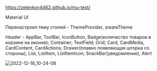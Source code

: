 https://zelenkov4462.github.io/mu-test/

Material UI

Перенастроил тему стилей - ThemeProvider, sreateTheme

Header - AppBar, ToolBar, IconButton, Badge(количество товаров в корзине на иконке);
Container;
TextField;
Grid;
Card, CardMedia, CardContent, CardActions;
Drawer(плавно появляющая шторка со стороны), List, ListItem, ListItemIcon;
SnackBar(уведомление), Alert

![2022-12-16_10-24-08](https://user-images.githubusercontent.com/101303690/208014928-df2a9a87-ebbc-492b-bbfe-bd0e2bae0381.png)
